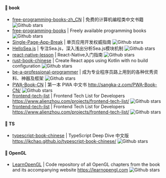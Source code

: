 #### :book: book
* [free-programming-books-zh_CN](https://github.com/justjavac/free-programming-books-zh_CN) | 免费的计算机编程类中文书籍 ![Github stars](https://img.shields.io/github/justjavac/free-programming-books-zh_CN.svg) 
* [free-programming-books](https://github.com/EbookFoundation/free-programming-books/blob/master/free-programming-books-zh.md) | Freely available programming books ![Github stars](https://img.shields.io/github/EbookFoundation/free-programming-books.svg) 
* [Single-Page-App-Break](https://github.com/island205/Single-Page-App-Break) | 单页应用开发权威指南 ![Github stars](https://img.shields.io/github/island205/Single-Page-App-Break.svg)
* [HelloSea.js](https://github.com/island205/HelloSea.js) | 专注Sea.js，深入浅出分析Sea.js模块机制 ![Github stars](https://img.shields.io/github/island205/HelloSea.js.svg)
* [react-native-lesson](https://github.com/vczero/react-native-lesson) | React-Native入门指南 ![Github stars](https://img.shields.io/github/vczero/react-native-lesson.svg)
* [rust-book-chinese](https://github.com/KaiserY/rust-book-chinese) | Create React apps using Kotlin with no build configuration ![Github stars](https://img.shields.io/github/KaiserY/rust-book-chinese.svg)
* [be-a-professional-programmer](https://github.com/stanzhai/be-a-professional-programmer) | 成为专业程序员路上用到的各种优秀资料、神器及框架 ![Github stars](https://img.shields.io/github/stanzhai/be-a-professional-programmer.svg)
* [PWA-Book-CN](https://github.com/SangKa/PWA-Book-CN) | 第一本 PWA 中文书 http://sangka-z.com/PWA-Book-CN/ ![Github stars](https://img.shields.io/github/stanzhai/SangKa/PWA-Book-CN.svg)
* [frontend-tech-list](https://github.com/alienzhou/frontend-tech-list) | Frontend Tech List for Developers https://www.alienzhou.com/projects/frontend-tech-list/ ![Github stars](https://img.shields.io/github/alienzhou/frontend-tech-list.svg)
* [frontend-tech-list](https://github.com/alienzhou/frontend-tech-list) | Frontend Tech List for Developers https://www.alienzhou.com/projects/frontend-tech-list/ ![Github stars](https://img.shields.io/github/alienzhou/frontend-tech-list.svg)


#### :book: TS

* [typescript-book-chinese](https://github.com/jkchao/typescript-book-chinese) | TypeScript Deep Dive 中文版 https://jkchao.github.io/typescript-book-chinese/ ![Github stars](https://img.shields.io/github/jkchao/typescript-book-chinese.svg)

#### :book: OpenGL

* [LearnOpenGL](https://github.com/JoeyDeVries/LearnOpenGL) | Code repository of all OpenGL chapters from the book and its accompanying website https://learnopengl.com ![Github stars](https://img.shields.io/github/JoeyDeVries/LearnOpenGL.svg)
